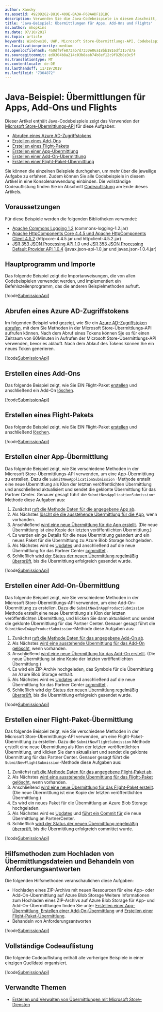 ```yaml
---
author: Xansky
ms.assetid: 4920D262-B810-409E-BA3A-F68AADF1B1BC
description: Verwenden Sie die Java-Codebeispiele in diesem Abschnitt, um mehr über die Verwendung der Microsoft Store-Übermittlungs-API zu erfahren.
title: 'Java-Beispiel: Übermittlungen für Apps, Add-Ons und Flights'
ms.author: mhopkins
ms.date: 07/10/2017
ms.topic: article
keywords: Windows10, UWP, Microsoft Store-Übermittlungs-API, Codebeispiele, Java
ms.localizationpriority: medium
ms.openlocfilehash: 4a0df9fe873ab7d7330e06a18bb1816df3157d7a
ms.sourcegitcommit: ed0304b8a214c03b8aab74b8ef12c9f82b8e3c5f
ms.translationtype: MT
ms.contentlocale: de-DE
ms.lasthandoff: 11/19/2018
ms.locfileid: "7304872"
---
```

# <a name="java-sample-submissions-for-apps-add-ons-and-flights"></a>Java-Beispiel: Übermittlungen für Apps, Add-Ons und Flights

Dieser Artikel enthält Java-Codebeispiele zeigt das Verwenden der [Microsoft Store-Übermittlungs-API](create-and-manage-submissions-using-windows-store-services.md) für diese Aufgaben:

* [Abrufen eines Azure AD-Zugriffstokens](#token)
* [Erstellen eines Add-Ons](#create-add-on)
* [Erstellen eines Flight-Pakets](#create-package-flight)
* [Erstellen einer App-Übermittlung](#create-app-submission)
* [Erstellen einer Add-On-Übermittlung](#create-add-on-submission)
* [Erstellen einer Flight-Paket-Übermittlung](#create-flight-submission)

Sie können die einzelnen Beispiele durchgehen, um mehr über die jeweilige Aufgabe zu erfahren. Zudem können Sie alle Codebeispiele in diesem Artikel in eine Konsolenanwendung einbinden. Die vollständige Codeauflistung finden Sie im Abschnitt [Codeauflistung](java-code-examples-for-the-windows-store-submission-api.md#code-listing) am Ende dieses Artikels.

## <a name="prerequisites"></a>Voraussetzungen

Für diese Beispiele werden die folgenden Bibliotheken verwendet:

* [Apache Commons Logging 1.2](http://commons.apache.org/proper/commons-logging)  (commons-logging-1.2.jar)
* [Apache HttpComponents Core 4.4.5 und Apache HttpComponents Client 4.5.2](https://hc.apache.org/) (httpcore-4.4.5.jar und httpclient-4.5.2.jar)
* [JSR 353 JSON Processing API 1.0](https://mvnrepository.com/artifact/javax.json/javax.json-api/1.0) und [JSR 353 JSON Processing Default Provider API 1.0.4](https://mvnrepository.com/artifact/org.glassfish/javax.json/1.0.4) (javax.json-api-1.0.jar und javax.json-1.0.4.jar)

## <a name="main-program-and-imports"></a>Hauptprogramm und Importe

Das folgende Beispiel zeigt die Importanweisungen, die von allen Codebeispielen verwendet werden, und implementiert ein Befehlszeilenprogramm, das die anderen Beispielmethoden aufruft.

[!code[SubmissionApi](./code/StoreServicesExamples_Submission/java/MainExample.java#L1-L64)]

<span id="token" />

## <a name="obtain-an-azure-ad-access-token"></a>Abrufen eines Azure AD-Zugriffstokens

Im folgenden Beispiel wird gezeigt, wie Sie ein [Azure AD-Zugriffstoken abrufen](create-and-manage-submissions-using-windows-store-services.md#obtain-an-azure-ad-access-token), mit dem Sie Methoden in der Microsoft Store-Übermittlungs-API aufrufen können. Nach dem Abruf eines Tokens können Sie es für einen Zeitraum von 60Minuten in Aufrufen der Microsoft Store-Übermittlungs-API verwenden, bevor es abläuft. Nach dem Ablauf des Tokens können Sie ein neues Token generieren.

[!code[SubmissionApi](./code/StoreServicesExamples_Submission/java/CompleteExample.java#L65-L95)]

<span id="create-add-on" />

## <a name="create-an-add-on"></a>Erstellen eines Add-Ons

Das folgende Beispiel zeigt, wie Sie EIN Flight-Paket [erstellen](create-an-add-on.md) und anschließend ein Add-On [löschen](delete-an-add-on.md).

[!code[SubmissionApi](./code/StoreServicesExamples_Submission/java/CompleteExample.java#L310-L345)]

<span id="create-package-flight" />

## <a name="create-a-package-flight"></a>Erstellen eines Flight-Pakets

Das folgende Beispiel zeigt, wie Sie EIN Flight-Paket [erstellen](create-a-flight.md) und anschließend [löschen](delete-a-flight.md).

[!code[SubmissionApi](./code/StoreServicesExamples_Submission/java/CompleteExample.java#L185-L221)]

<span id="create-app-submission" />

## <a name="create-an-app-submission"></a>Erstellen einer App-Übermittlung

Das folgende Beispiel zeigt, wie Sie verschiedene Methoden in der Microsoft Store-Übermittlungs-API verwenden, um eine App-Übermittlung zu erstellen. Dazu die ```SubmitNewApplicationSubmission``` -Methode erstellt eine neue Übermittlung als Klon der letzten veröffentlichten Übermittlung und anschließend aktualisiert und sendet die geklonte Übermittlung für das Partner Center. Genauer gesagt führt die ```SubmitNewApplicationSubmission```-Methode diese Aufgaben aus:

1. Zunächst [ruft die Methode Daten für die angegebene App ab](get-an-app.md).
2. Als Nächstes [löscht sie die ausstehende Übermittlung für die App](delete-an-app-submission.md), wenn vorhanden.
3. Anschließend [wird eine neue Übermittlung für die App erstellt](create-an-app-submission.md). (Die neue Übermittlung ist eine Kopie der letzten veröffentlichten Übermittlung.)
4. Es werden einige Details für die neue Übermittlung geändert und ein neues Paket für die Übermittlung zu Azure Blob Storage hochgeladen.
5. Als Nächstes wird es [Updates](update-an-app-submission.md) und anschließend auf die neue Übermittlung für das Partner Center [committet](commit-an-app-submission.md) .
6. Schließlich [wird der Status der neuen Übermittlung regelmäßig überprüft](get-status-for-an-app-submission.md), bis die Übermittlung erfolgreich gesendet wurde.

[!code[SubmissionApi](./code/StoreServicesExamples_Submission/java/CompleteExample.java#L97-L183)]

<span id="create-add-on-submission" />

## <a name="create-an-add-on-submission"></a>Erstellen einer Add-On-Übermittlung

Das folgende Beispiel zeigt, wie Sie verschiedene Methoden in der Microsoft Store-Übermittlungs-API verwenden, um eine Add-On-Übermittlung zu erstellen. Dazu die ```SubmitNewInAppProductSubmission``` Methode erstellt eine neue Übermittlung als Klon der letzten veröffentlichten Übermittlung, und klicken Sie dann aktualisiert und sendet die geklonte Übermittlung für das Partner Center. Genauer gesagt führt die ```SubmitNewInAppProductSubmission```-Methode diese Aufgaben aus:

1. Zunächst [ruft die Methode Daten für das angegebene Add-On ab](get-an-add-on.md).
2. Als Nächstes [wird eine ausstehende Übermittlung für das Add-On gelöscht](delete-an-add-on-submission.md), wenn vorhanden.
3. Anschließend [wird eine neue Übermittlung für das Add-On erstellt](create-an-add-on-submission.md). (Die neue Übermittlung ist eine Kopie der letzten veröffentlichten Übermittlung.)
4. Es wird ein ZIP-Archiv hochgeladen, das Symbole für die Übermittlung an Azure Blob Storage enthält.
5. Als Nächstes wird es [Updates](update-an-add-on-submission.md) und anschließend auf die neue Übermittlung für das Partner Center [committet](commit-an-add-on-submission.md) .
6. Schließlich [wird der Status der neuen Übermittlung regelmäßig überprüft](get-status-for-an-add-on-submission.md), bis die Übermittlung erfolgreich gesendet wurde.

[!code[SubmissionApi](./code/StoreServicesExamples_Submission/java/CompleteExample.java#L347-L431)]

<span id="create-flight-submission" />

## <a name="create-a-package-flight-submission"></a>Erstellen einer Flight-Paket-Übermittlung

Das folgende Beispiel zeigt, wie Sie verschiedene Methoden in der Microsoft Store-Übermittlungs-API verwenden, um eine Flight-Paket-Übermittlung zu erstellen. Dazu die ```SubmitNewFlightSubmission``` Methode erstellt eine neue Übermittlung als Klon der letzten veröffentlichten Übermittlung, und klicken Sie dann aktualisiert und sendet die geklonte Übermittlung für das Partner Center. Genauer gesagt führt die ```SubmitNewFlightSubmission```-Methode diese Aufgaben aus:

1. Zunächst [ruft die Methode Daten für das angegebene Flight-Paket ab](get-a-flight.md).
2. Als Nächstes [wird eine ausstehende Übermittlung für das Flight-Paket gelöscht](delete-a-flight-submission.md), wenn vorhanden.
3. Anschließend [wird eine neue Übermittlung für das Flight-Paket erstellt](create-a-flight-submission.md). (Die neue Übermittlung ist eine Kopie der letzten veröffentlichten Übermittlung.)
4. Es wird ein neues Paket für die Übermittlung an Azure Blob Storage hochgeladen.
5. Als Nächstes wird es [Updates](update-a-flight-submission.md) und [führt ein Commit für](commit-a-flight-submission.md) die neue Übermittlung an PartnerCenter.
6. Schließlich [wird der Status der neuen Übermittlung regelmäßig überprüft](get-status-for-a-flight-submission.md), bis die Übermittlung erfolgreich committet wurde.

[!code[SubmissionApi](./code/StoreServicesExamples_Submission/java/CompleteExample.java#L223-L308)]

<span id="utilities" />

## <a name="utility-methods-to-upload-submission-files-and-handle-request-responses"></a>Hilfsmethoden zum Hochladen von Übermittlungsdateien und Behandeln von Anforderungsantworten

Die folgenden Hilfsmethoden veranschaulichen diese Aufgaben:

* Hochladen eines ZIP-Archivs mit neuen Ressourcen für eine App- oder Add-On-Übermittlung auf Azure Blob Storage Weitere Informationen zum Hochladen eines ZIP-Archivs auf Azure Blob Storage für App- und Add-On-Übermittlungen finden Sie unter [Erstellen einer App-Übermittlung](manage-app-submissions.md#create-an-app-submission), [Erstellen einer Add-On-Übermittlung](manage-add-on-submissions.md#create-an-add-on-submission) und [Erstellen einer Flight-Paket-Übermittlung](manage-flight-submissions.md#create-a-package-flight-submission).
* Behandeln von Anforderungsantworten

[!code[SubmissionApi](./code/StoreServicesExamples_Submission/java/CompleteExample.java#L433-L490)]

<span id="code-listing" />

## <a name="complete-code-listing"></a>Vollständige Codeauflistung

Die folgende Codeauflistung enthält alle vorherigen Beispiele in einer einzigen Quelldatei organisiert.

[!code[SubmissionApi](./code/StoreServicesExamples_Submission/java/CompleteExample.java#L1-L491)]

## <a name="related-topics"></a>Verwandte Themen

* [Erstellen und Verwalten von Übermittlungen mit Microsoft Store-Diensten](create-and-manage-submissions-using-windows-store-services.md)
